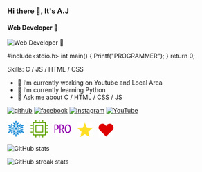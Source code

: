 ### Hi there 👋, It's A.J
#### Web Developer 🔵
![Web Developer 🔵]([[https://cdn.ttgtmedia.com/rms/onlineimages/code_g1019737194.jpg](https://media.licdn.com/dms/image/D4E16AQEdgsUVYGfHcA/profile-displaybackgroundimage-shrink_350_1400/0/1689082800512?e=1694649600&v=beta&t=AVavxhzhw0tz6dBplJYh5tn6imN0VwRL6po-0H_Wlx8)](https://media.licdn.com/dms/image/D4E16AQEdgsUVYGfHcA/profile-displaybackgroundimage-shrink_350_1400/0/1689082800512?e=1694649600&v=beta&t=AVavxhzhw0tz6dBplJYh5tn6imN0VwRL6po-0H_Wlx8))

#include<stdio.h>
int main()
{
Printf("PROGRAMMER");
}
return 0;

Skills: C / JS / HTML / CSS

- 🔭 I’m currently working on Youtube and Local Area 
- 🌱 I’m currently learning Python 
- 💬 Ask me about C / HTML / CSS / JS 


[<img src='https://cdn.jsdelivr.net/npm/simple-icons@3.0.1/icons/github.svg' alt='github' height='40'>](https://github.com/ajjiadd)  [<img src='https://cdn.jsdelivr.net/npm/simple-icons@3.0.1/icons/facebook.svg' alt='facebook' height='40'>](https://www.facebook.com/https://www.facebook.com/profile.php?id=100023945962190&mibextid=ZbWKwL)  [<img src='https://cdn.jsdelivr.net/npm/simple-icons@3.0.1/icons/instagram.svg' alt='instagram' height='40'>](https://www.instagram.com/aj.jiad/)  [<img src='https://cdn.jsdelivr.net/npm/simple-icons@3.0.1/icons/youtube.svg' alt='YouTube' height='40'>](https://www.youtube.com/channel/UCDIhNRHmu98kFPKp5UkwxoQ)  

<a href='https://archiveprogram.github.com/'><img src='https://raw.githubusercontent.com/acervenky/animated-github-badges/master/assets/acbadge.gif' width='40' height='40'></a> <a href='https://docs.github.com/en/developers'><img src='https://raw.githubusercontent.com/acervenky/animated-github-badges/master/assets/devbadge.gif' width='40' height='40'></a> <a href='https://github.com/pricing'><img src='https://raw.githubusercontent.com/acervenky/animated-github-badges/master/assets/pro.gif' width='40' height='40'></a> <a href='https://stars.github.com/'><img src='https://raw.githubusercontent.com/acervenky/animated-github-badges/master/assets/starbadge.gif' width='35' height='35'></a> <a href='https://docs.github.com/en/github/supporting-the-open-source-community-with-github-sponsors'><img src='https://raw.githubusercontent.com/acervenky/animated-github-badges/master/assets/sponsorbadge.gif' width='35' height='35'></a> 

![GitHub stats](https://github-readme-stats.vercel.app/api?username=ajjiadd&show_icons=true)  

![GitHub streak stats](https://streak-stats.demolab.com/?user=ajjiadd)  

